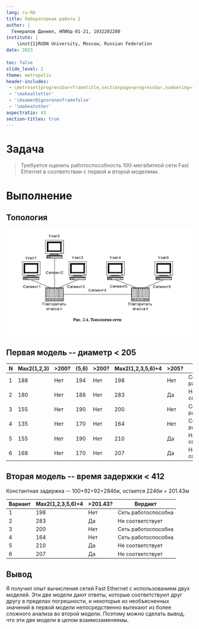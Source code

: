 ```yaml
---
lang: ru-RU
title: Лабораторная работа 2
author: |
  Генералов Даниил, НПИбд-01-21, 1032202280
institute: |
	\inst{1}RUDN University, Moscow, Russian Federation
date: 2023

toc: false
slide_level: 2
theme: metropolis
header-includes: 
 - \metroset{progressbar=frametitle,sectionpage=progressbar,numbering=fraction}
 - '\makeatletter'
 - '\beamer@ignorenonframefalse'
 - '\makeatother'
aspectratio: 43
section-titles: true
---
```


# Задача

> Требуется оценить работоспособность 100-мегабитной сети Fast Ethernet в соответствии с первой и второй моделями.


# Выполнение 

## Топология

![Топология](../report/1.png)

## Первая модель -- диаметр < 205

N | Max2(1,2,3) | >200? | (5,6) | >200? | Max2(1,2,3,5,6)+4 | >205? | Вердикт
---|---|---|---|---|---|---|---
1  |188|Нет|194|Нет|198|Нет|Сеть работоспособна
2  |180|Нет|188|Нет|283|Да |Не соответствует
3  |155|Нет|190|Нет|200|Нет|Сеть работоспособна
4  |135|Нет|170|Нет|164|Нет|Сеть работоспособна
5  |155|Нет|190|Нет|210|Да |Не соответствует
6  |168|Нет|170|Нет|207|Да |Не соответствует

## Вторая модель -- время задержки < 412

Константная задержка -- 100+92+92=284би,
остается 224би = 201.43м

Вариант | Max2(1,2,3,5,6)+4 | >201.43? | Вердикт
---|---|---|---
1  |198|Нет|Сеть работоспособна
2  |283|Да |Не соответствует
3  |200|Нет|Сеть работоспособна
4  |164|Нет|Сеть работоспособна
5  |210|Да |Не соответствует
6  |207|Да |Не соответствует


## Вывод

Я получил опыт вычисления сетей Fast Ethernet с использованием двух моделей.
Эти две модели дают ответы, которые соответствуют друг другу в пределах погрешности,
и некоторые из необъясненных значений в первой модели непосредственно вытекают
из более сложного анализа во второй модели.
Поэтому можно сделать вывод, что эти две модели в целом взаимозаменяемы.